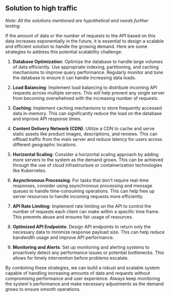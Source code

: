 ## Solution to high traffic

_Note: All the solutions mentioned are hypothetical and needs further testing._

If the amount of data or the number of requests to the API based on this data increases exponentially in the future, it is essential to design a scalable and efficient solution to handle the growing demand. Here are some strategies to address this potential scalability challenge:

1. **Database Optimization**: Optimize the database to handle large volumes of data efficiently. Use appropriate indexing, partitioning, and caching mechanisms to improve query performance. Regularly monitor and tune the database to ensure it can handle increasing data loads.

2. **Load Balancing**: Implement load balancing to distribute incoming API requests across multiple servers. This will help prevent any single server from becoming overwhelmed with the increasing number of requests.

3. **Caching**: Implement caching mechanisms to store frequently accessed data in-memory. This can significantly reduce the load on the database and improve API response times.

4. **Content Delivery Network (CDN)**: Utilize a CDN to cache and serve static assets like product images, descriptions, and reviews. This can offload traffic from the main server and reduce latency for users across different geographic locations.

5. **Horizontal Scaling**: Consider a horizontal scaling approach by adding more servers to the system as the demand grows. This can be achieved through the use of cloud infrastructure or containerization technologies like Kubernetes.

6. **Asynchronous Processing**: For tasks that don't require real-time responses, consider using asynchronous processing and message queues to handle time-consuming operations. This can help free up server resources to handle incoming requests more efficiently.

7. **API Rate Limiting**: Implement rate limiting on the API to control the number of requests each client can make within a specific time frame. This prevents abuse and ensures fair usage of resources.

8. **Optimized API Endpoints**: Design API endpoints to return only the necessary data to minimize response payload size. This can help reduce bandwidth usage and improve API performance.

9. **Monitoring and Alerts**: Set up monitoring and alerting systems to proactively detect any performance issues or potential bottlenecks. This allows for timely intervention before problems escalate.

By combining these strategies, we can build a robust and scalable system capable of handling increasing amounts of data and requests without compromising performance and user experience. Always keep monitoring the system's performance and make necessary adjustments as the demand grows to ensure smooth operations.
